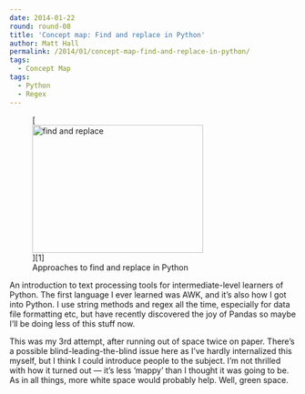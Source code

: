 ```yaml
---
date: 2014-01-22
round: round-08
title: 'Concept map: Find and replace in Python'
author: Matt Hall
permalink: /2014/01/concept-map-find-and-replace-in-python/
tags:
  - Concept Map
tags:
  - Python
  - Regex
---
```

<figure id="attachment_5606" style="width: 300px;" class="wp-caption alignnone">[<img class="size-medium wp-image-5606" alt="find and replace" src="http://teaching.software-carpentry.org/wp-content/uploads/2014/01/Find_and_replace_in_Python-300x225.jpg" width="300" height="225" />][1]<figcaption class="wp-caption-text">Approaches to find and replace in Python</figcaption></figure> 
An introduction to text processing tools for intermediate-level learners of Python. The first language I ever learned was AWK, and it&#8217;s also how I got into Python. I use string methods and regex all the time, especially for data file formatting etc, but have recently discovered the joy of Pandas so maybe I&#8217;ll be doing less of this stuff now.

This was my 3rd attempt, after running out of space twice on paper. There&#8217;s a possible blind-leading-the-blind issue here as I&#8217;ve hardly internalized this myself, but I think I could introduce people to the subject. I&#8217;m not thrilled with how it turned out — it&#8217;s less &#8216;mappy&#8217; than I thought it was going to be. As in all things, more white space would probably help. Well, green space.

 [1]: http://teaching.software-carpentry.org/wp-content/uploads/2014/01/Find_and_replace_in_Python.jpg
